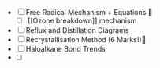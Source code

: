 - [ ] Free Radical Mechanism + Equations 🔼
	- [ ] [[Ozone breakdown]] mechanism
- [ ] Reflux and Distillation Diagrams
- [ ] Recrystallisation Method (6 Marks!)🔼 
- [ ] Haloalkane Bond Trends
- [ ] 